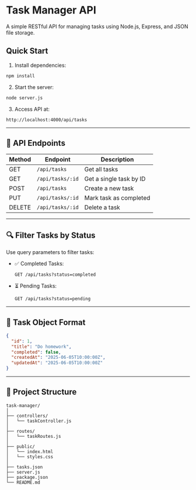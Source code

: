 # Task Manager API

A simple RESTful API for managing tasks using Node.js, Express, and JSON file storage.

## Quick Start

1. Install dependencies:
```bash
npm install
```

2. Start the server:
```bash
node server.js
```

3. Access API at:
```
http://localhost:4000/api/tasks
```

---

## 📌 API Endpoints

| Method | Endpoint         | Description             |
| ------ | ---------------- | ----------------------- |
| GET    | `/api/tasks`     | Get all tasks           |
| GET    | `/api/tasks/:id` | Get a single task by ID |
| POST   | `/api/tasks`     | Create a new task       |
| PUT    | `/api/tasks/:id` | Mark task as completed  |
| DELETE | `/api/tasks/:id` | Delete a task           |

---

## 🔍 Filter Tasks by Status

Use query parameters to filter tasks:

* ✅ Completed Tasks:

  ```
  GET /api/tasks?status=completed
  ```

* ⏳ Pending Tasks:

  ```
  GET /api/tasks?status=pending
  ```

---

## 🧱 Task Object Format

```json
{
  "id": 1,
  "title": "Do homework",
  "completed": false,
  "createdAt": "2025-06-05T10:00:00Z",
  "updatedAt": "2025-06-05T10:00:00Z"
}
```

---

## 📁 Project Structure

```
task-manager/
│
├── controllers/
│   └── taskController.js
│
├── routes/
│   └── taskRoutes.js
│
├── public/
│   └── index.html
│   └── styles.css
│
├── tasks.json
├── server.js
├── package.json
└── README.md
```

